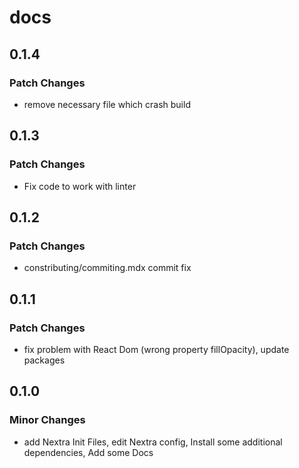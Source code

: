 # docs

## 0.1.4

### Patch Changes

- remove necessary file which crash build

## 0.1.3

### Patch Changes

- Fix code to work with linter

## 0.1.2

### Patch Changes

- constributing/commiting.mdx commit fix

## 0.1.1

### Patch Changes

- fix problem with React Dom (wrong property fillOpacity), update packages

## 0.1.0

### Minor Changes

- add Nextra Init Files, edit Nextra config, Install some additional dependencies, Add some Docs
